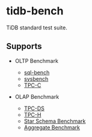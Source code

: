 # tidb-bench

TiDB standard test suite.

## Supports
- OLTP Benchmark
  - [sql-bench](./sql-bench)
  - [sysbench](./sysbench)
  - [TPC-C](./tpcc)

- OLAP Benchmark
  - [TPC-DS](./tpcds)
  - [TPC-H](./tpch)
  - [Star Schema Benchmark](./ssb)
  - [Aggregate Benchmark](./abm)
